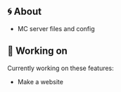 ## 🌀 About

- MC server files and config

## 📝 Working on

Currently working on these features:
- Make a website